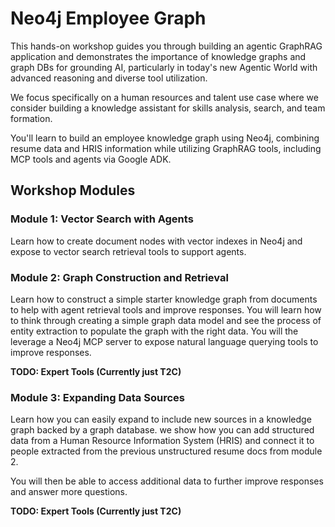 # Neo4j Employee Graph
This hands-on workshop guides you through building an agentic GraphRAG application and demonstrates the importance of knowledge graphs and graph DBs for grounding AI, particularly in today's new Agentic World with advanced reasoning and diverse tool utilization. 

We focus specifically on a human resources and talent use case where we consider building a knowledge assistant for skills analysis, search, and team formation.

You'll learn to build an employee knowledge graph using Neo4j, combining resume data and HRIS information while utilizing GraphRAG tools, including MCP tools and agents via Google ADK.

 

## Workshop Modules

### Module 1: Vector Search with Agents
Learn how to create document nodes with vector indexes in Neo4j and expose to vector search retrieval tools to support agents.

### Module 2: Graph Construction and Retrieval
Learn how to construct a simple starter knowledge graph from documents to help with agent retrieval tools and improve responses. You will learn how to think through creating a simple graph data model and see the process of entity extraction to populate the graph with the right data.
You will the leverage a Neo4j MCP server to expose natural language querying tools to improve responses.

__TODO: Expert Tools (Currently just T2C)__


### Module 3: Expanding Data Sources
Learn how you can easily expand to include new sources in a knowledge graph backed by a graph database.  we show how you can add structured data from a Human Resource Information System (HRIS) and connect it to people extracted from the previous unstructured resume docs from module 2.

You will then be able to access additional data to further improve responses and answer more questions. 


__TODO: Expert Tools (Currently just T2C)__

